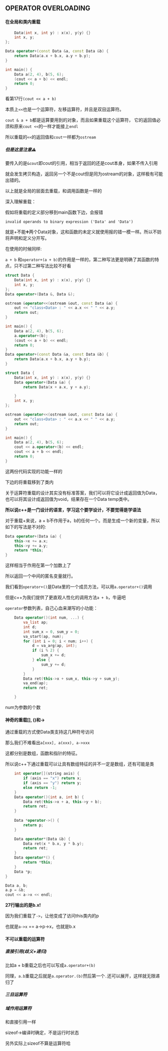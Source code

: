 
## OPERATOR OVERLOADING

#### 在全局和类内重载

```c++
    Data(int x, int y) : x(x), y(y) {}
    int x, y;
};

Data operator+(const Data &a, const Data &b) {
    return Data(a.x + b.x, a.y + b.y);
}

int main() {
    Data a(2, 4), b(5, 6);
    (cout << a + b) << endl;
    return 0;
}

```


看第17行`(cout << a + b)`

本质上`<<`也是一个运算符，左移运算符，并且是双目运算符。

`cout & a + b`都是运算要用到的对象，而且如果重载这个运算符，
它的返回值必须和原来`cout <<`的一样才能接上`endl`

所以重载的`<<`的返回值和`cout`一样都为`ostream`

##### 但是这里注意⚠️

要传入的是`&cout`即cout的引用，相当于返回的还是cout本身，如果不传入引用

就会发生拷贝构造，返回另一个不是cout但是同为ostream的对象，这样极有可能出错的。

以上就是全局的层面去重载，和调用函数是一样的



深入理解重载：

假如将重载的定义部分移到main函数下边，会报错

`invalid operands to binary expression ('Data' and 'Data')`

就是+不能➕两个Data对象，这和函数的未定义就使用报的错一模一样。所以不妨将声明和定义分开写。

在使用的时候同样:

`a + b` 和`operator+(a + b)`的作用是一样的，第二种写法更是明确了其函数的特点，只不过第二种写法比较不好看

```c++
struct Data {
    Data(int x, int y) : x(x), y(y) {}
    int x, y;
};
Data operator+(Data &, Data &);

ostream &operator<<(ostream &out, const Data &a) {
    out << "class<Data> : " << a.x << " " << a.y;
    return out;
}

int main() {
    Data a(2, 4), b(5, 6);
    a.operator+(b);
    (cout << a + b) << endl;
    return 0;
}
Data operator+(const Data &a, const Data &b) {
    return Data(a.x + b.x, a.y + b.y);
}
```



```c++
struct Data {
    Data(int x, int y) : x(x), y(y) {}
    Data operator+(Data &a) {
        return Data(x + a.x, y + a.y);

    }
    int x, y;
};

ostream &operator<<(ostream &out, const Data &a) {
    out << "class<Data> : " << a.x << " " << a.y;
    return out;
}

int main() {
    Data a(2, 4), b(5, 6);
    cout << a.operator+(b) << endl;
    cout << a + b << endl;
    return 0;
}
```

这两份代码实现的功能一样的

下边的将重载移到了类内

关于运算符重载的设计其实没有标准答案，我们可以将它设计成返回值为Data，也可以将其设计成返回值为void，结果存在一个Data temp类中。

**所以说c++是一门设计的语言，学习这个要学设计，不要觉得是学语法**



对于重载+来说，a + b不作用于a，b的任何一个。而是生成一个新的变量，所以如下的写法是不对的:

```c++
Data operator+(Data &a) {
    this->x += a.x;
    this->y += a.y;
    return *this;
}
```

这样相当于作用在第一个加数上了

所以返回一个中间的匿名变量就行。

我们看到`operator+()`是Data里的一个成员方法，可以用`a.operator+()`调用

但是c++为我们提供了更直观人性化的调用方法`a + b`，牛逼吧



`operator`参数列表，自己心血来潮写的小功能：

```c++
    Data operator()(int num, ...) {
        va_list ap;
        int d;
        int sum_x = 0, sum_y = 0;
        va_start(ap, num);
        for (int i = 0; i < num; i++) {
            d = va_arg(ap, int);
            if (i % 2) {
                sum_x += d;
            } else {
                sum_y += d;
            }
        }
        Data ret(this->x + sum_x, this->y + sum_y);
        va_end(ap);
        return ret;

    }
```

num为参数的个数



#### 神奇的重载[], ()和->

通过重载的方式使Data类支持这几种符号访问

那么我们不难看出`a[xxx], a(xxx), a->xxx`

这都分别是数组，函数和指针的特征。

所以说c++下通过重载可以让具有数组特征的并不一定是数组，还有可能是类

```c++
    int operator[](string axis) {
        if (axis == "x") return x;
        if (axis == "y") return y;
        else return -1;
    }
    Data operator()(int a, int b) {
        Data ret(this->x + a, this->y + b);
        return ret;
    }
    
    Data *operator->() {
        return p;
    }

    Data operator*(Data &b) {
        Data ret(x * b.x, y * b.y);
        return ret;
    }
    Data operator*() {
        return *this;
    }
	Data *p;
}

Data a, b;
a.p = &b;
cout << a->x << endl;
```

**27行输出的是b.x!**

因为我们重载了`->`，让他变成了访问this类内的p

也就是`a->x` == a->p->x，也就是b.x









#### 不可以重载的运算符

##### 直接引用(歧义+递归)

比如a + b重载之后也可以写成`a.operator+(b)`

同理，`a.b`重载之后就是`a.operator.(b)`然后第一个`.`还可以展开，这样就无限递归了

##### 三目运算符

##### 域作用运算符

和直接引用一样

sizeof->编译时确定，不是运行时状态

另外实际上sizeof不算是运算符哈



